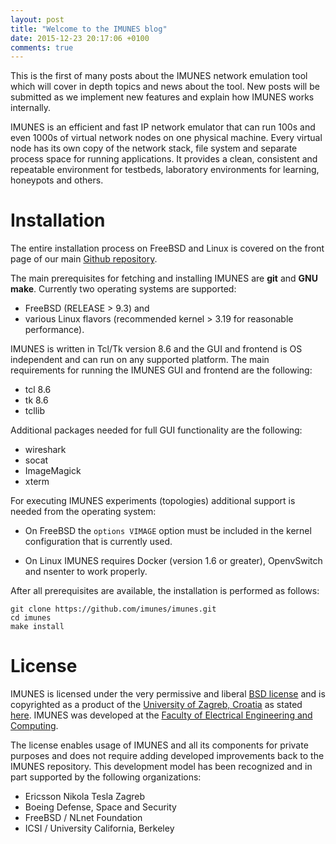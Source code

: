 ```yaml
---
layout: post
title: "Welcome to the IMUNES blog"
date: 2015-12-23 20:17:06 +0100
comments: true
---
```


This is the first of many posts about the IMUNES network emulation tool which
will cover in depth topics and news about the tool. New posts will be submitted
as we implement new features and explain how IMUNES works internally.

IMUNES is an efficient and fast IP network emulator that can run 100s and even
1000s of virtual network nodes on one physical machine. Every virtual node has
its own copy of the network stack, file system and separate process space for
running applications. It provides a clean, consistent and repeatable environment
for testbeds, laboratory environments for learning, honeypots and others.

Installation
============

The entire installation process on FreeBSD and Linux is covered on the front
page of our main [Github repository](https://github.com/imunes/imunes).

The main prerequisites for fetching and installing IMUNES are **git** and **GNU
make**. Currently two operating systems are supported:

- FreeBSD (RELEASE > 9.3) and
- various Linux flavors (recommended kernel > 3.19 for reasonable performance).

IMUNES is written in Tcl/Tk version 8.6 and the GUI and frontend is OS
independent and can run on any supported platform. The main requirements for
running the IMUNES GUI and frontend are the following:

- tcl 8.6
- tk 8.6
- tcllib

Additional packages needed for full GUI functionality are the following:

- wireshark
- socat
- ImageMagick
- xterm

For executing IMUNES experiments (topologies) additional support is needed from
the operating system:

- On FreeBSD the `options VIMAGE` option must be included in the kernel
  configuration that is currently used.

- On Linux IMUNES requires Docker (version 1.6 or greater), OpenvSwitch and
  nsenter to work properly.

After all prerequisites are available, the installation is performed as follows:

```console
git clone https://github.com/imunes/imunes.git
cd imunes
make install
```

License
=======

IMUNES is licensed under the very permissive and liberal [BSD
license](http://www.linfo.org/bsdlicense.html) and is copyrighted as a product
of the [University of Zagreb, Croatia](http://unizg.hr) as stated
[here](https://github.com/imunes/imunes/blob/master/COPYRIGHT). IMUNES was
developed at the [Faculty of Electrical Engineering and
Computing](http://fer.unizg.hr).

The license enables usage of IMUNES and all its components for private purposes
and does not require adding developed improvements back to the IMUNES
repository. This development model has been recognized and in part supported by
the following organizations:

- Ericsson Nikola Tesla Zagreb
- Boeing Defense, Space and Security
- FreeBSD / NLnet Foundation
- ICSI / University California, Berkeley
